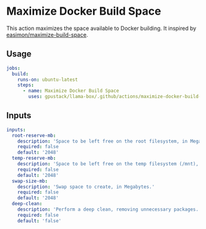 # Maximize Docker Build Space

This action maximizes the space available to Docker building. It inspired by [easimon/maximize-build-space](https://github.com/easimon/maximize-build-space).

## Usage

```yaml
jobs:
  build:
    runs-on: ubuntu-latest
    steps:
      - name: Maximize Docker Build Space
        uses: gpustack/llama-box/.github/actions/maximize-docker-build-space@main
```

## Inputs

```yaml
inputs:
  root-reserve-mb:
    description: 'Space to be left free on the root filesystem, in Megabytes.'
    required: false
    default: '2048'
  temp-reserve-mb:
    description: 'Space to be left free on the temp filesystem (/mnt), in Megabytes.'
    required: false
    default: '2048'
  swap-size-mb:
    description: 'Swap space to create, in Megabytes.'
    required: false
    default: '2048'
  deep-clean:
    description: 'Perform a deep clean, removing unnecessary packages.'
    required: false
    default: 'false'
```
